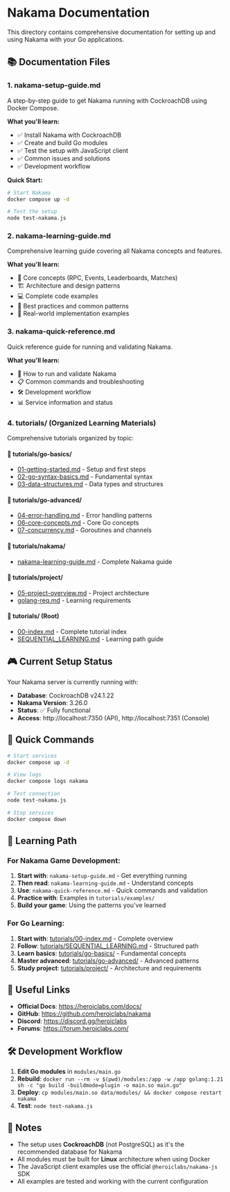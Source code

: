 # Nakama Documentation

This directory contains comprehensive documentation for setting up and using Nakama with your Go applications.

## 📚 Documentation Files

### 1. **nakama-setup-guide.md**
A step-by-step guide to get Nakama running with CockroachDB using Docker Compose.

**What you'll learn:**
- ✅ Install Nakama with CockroachDB
- ✅ Create and build Go modules
- ✅ Test the setup with JavaScript client
- ✅ Common issues and solutions
- ✅ Development workflow

**Quick Start:**
```bash
# Start Nakama
docker compose up -d

# Test the setup
node test-nakama.js
```

### 2. **nakama-learning-guide.md**
Comprehensive learning guide covering all Nakama concepts and features.

**What you'll learn:**
- 🎯 Core concepts (RPC, Events, Leaderboards, Matches)
- 🏗️ Architecture and design patterns
- 💻 Complete code examples
- 🔧 Best practices and common patterns
- 🚀 Real-world implementation examples

### 3. **nakama-quick-reference.md**
Quick reference guide for running and validating Nakama.

**What you'll learn:**
- 🚀 How to run and validate Nakama
- 📋 Common commands and troubleshooting
- 🛠️ Development workflow
- 📊 Service information and status

### 4. **tutorials/** (Organized Learning Materials)
Comprehensive tutorials organized by topic:

#### **📁 tutorials/go-basics/**
- [01-getting-started.md](tutorials/go-basics/01-getting-started.md) - Setup and first steps
- [02-go-syntax-basics.md](tutorials/go-basics/02-go-syntax-basics.md) - Fundamental syntax
- [03-data-structures.md](tutorials/go-basics/03-data-structures.md) - Data types and structures

#### **📁 tutorials/go-advanced/**
- [04-error-handling.md](tutorials/go-advanced/04-error-handling.md) - Error handling patterns
- [06-core-concepts.md](tutorials/go-advanced/06-core-concepts.md) - Core Go concepts
- [07-concurrency.md](tutorials/go-advanced/07-concurrency.md) - Goroutines and channels

#### **📁 tutorials/nakama/**
- [nakama-learning-guide.md](tutorials/nakama/nakama-learning-guide.md) - Complete Nakama guide

#### **📁 tutorials/project/**
- [05-project-overview.md](tutorials/project/05-project-overview.md) - Project architecture
- [golang-req.md](tutorials/project/golang-req.md) - Learning requirements

#### **📁 tutorials/ (Root)**
- [00-index.md](tutorials/00-index.md) - Complete tutorial index
- [SEQUENTIAL_LEARNING.md](tutorials/SEQUENTIAL_LEARNING.md) - Learning path guide

## 🎮 Current Setup Status

Your Nakama server is currently running with:
- **Database**: CockroachDB v24.1.22
- **Nakama Version**: 3.26.0
- **Status**: ✅ Fully functional
- **Access**: http://localhost:7350 (API), http://localhost:7351 (Console)

## 🚀 Quick Commands

```bash
# Start services
docker compose up -d

# View logs
docker compose logs nakama

# Test connection
node test-nakama.js

# Stop services
docker compose down
```

## 📖 Learning Path

### **For Nakama Game Development:**
1. **Start with**: `nakama-setup-guide.md` - Get everything running
2. **Then read**: `nakama-learning-guide.md` - Understand concepts
3. **Use**: `nakama-quick-reference.md` - Quick commands and validation
4. **Practice with**: Examples in `tutorials/examples/`
5. **Build your game**: Using the patterns you've learned

### **For Go Learning:**
1. **Start with**: [tutorials/00-index.md](tutorials/00-index.md) - Complete overview
2. **Follow**: [tutorials/SEQUENTIAL_LEARNING.md](tutorials/SEQUENTIAL_LEARNING.md) - Structured path
3. **Learn basics**: [tutorials/go-basics/](tutorials/go-basics/) - Fundamental concepts
4. **Master advanced**: [tutorials/go-advanced/](tutorials/go-advanced/) - Advanced patterns
5. **Study project**: [tutorials/project/](tutorials/project/) - Architecture and requirements

## 🔗 Useful Links

- **Official Docs**: https://heroiclabs.com/docs/
- **GitHub**: https://github.com/heroiclabs/nakama
- **Discord**: https://discord.gg/heroiclabs
- **Forums**: https://forum.heroiclabs.com/

## 🛠️ Development Workflow

1. **Edit Go modules** in `modules/main.go`
2. **Rebuild**: `docker run --rm -v $(pwd)/modules:/app -w /app golang:1.21 sh -c "go build -buildmode=plugin -o main.so main.go"`
3. **Deploy**: `cp modules/main.so data/modules/ && docker compose restart nakama`
4. **Test**: `node test-nakama.js`

## 📝 Notes

- The setup uses **CockroachDB** (not PostgreSQL) as it's the recommended database for Nakama
- All modules must be built for **Linux** architecture when using Docker
- The JavaScript client examples use the official `@heroiclabs/nakama-js` SDK
- All examples are tested and working with the current configuration
